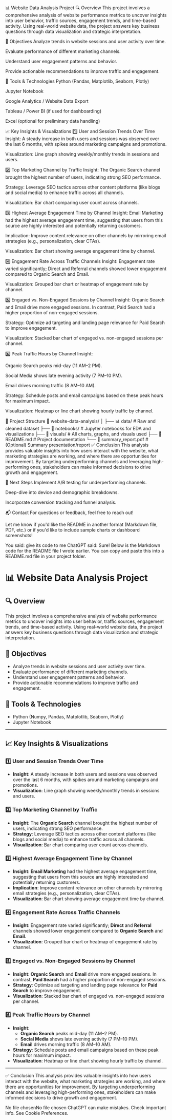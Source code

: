 
📊 Website Data Analysis Project
🔍 Overview
This project involves a comprehensive analysis of website performance metrics to uncover insights into user behavior, traffic sources, engagement trends, and time-based activity. Using real-world website data, the project answers key business questions through data visualization and strategic interpretation.

🎯 Objectives
Analyze trends in website sessions and user activity over time.

Evaluate performance of different marketing channels.

Understand user engagement patterns and behavior.

Provide actionable recommendations to improve traffic and engagement.

🧰 Tools & Technologies
Python (Pandas, Matplotlib, Seaborn, Plotly)

Jupyter Notebook

Google Analytics / Website Data Export

Tableau / Power BI (if used for dashboarding)

Excel (optional for preliminary data handling)

📈 Key Insights & Visualizations
1️⃣ User and Session Trends Over Time
Insight: A steady increase in both users and sessions was observed over the last 6 months, with spikes around marketing campaigns and promotions.

Visualization: Line graph showing weekly/monthly trends in sessions and users.

2️⃣ Top Marketing Channel by Traffic
Insight: The Organic Search channel brought the highest number of users, indicating strong SEO performance.

Strategy: Leverage SEO tactics across other content platforms (like blogs and social media) to enhance traffic across all channels.

Visualization: Bar chart comparing user count across channels.

3️⃣ Highest Average Engagement Time by Channel
Insight: Email Marketing had the highest average engagement time, suggesting that users from this source are highly interested and potentially returning customers.

Implication: Improve content relevance on other channels by mirroring email strategies (e.g., personalization, clear CTAs).

Visualization: Bar chart showing average engagement time by channel.

4️⃣ Engagement Rate Across Traffic Channels
Insight: Engagement rate varied significantly; Direct and Referral channels showed lower engagement compared to Organic Search and Email.

Visualization: Grouped bar chart or heatmap of engagement rate by channel.

5️⃣ Engaged vs. Non-Engaged Sessions by Channel
Insight: Organic Search and Email drive more engaged sessions. In contrast, Paid Search had a higher proportion of non-engaged sessions.

Strategy: Optimize ad targeting and landing page relevance for Paid Search to improve engagement.

Visualization: Stacked bar chart of engaged vs. non-engaged sessions per channel.

6️⃣ Peak Traffic Hours by Channel
Insight:

Organic Search peaks mid-day (11 AM–2 PM).

Social Media shows late evening activity (7 PM–10 PM).

Email drives morning traffic (8 AM–10 AM).

Strategy: Schedule posts and email campaigns based on these peak hours for maximum impact.

Visualization: Heatmap or line chart showing hourly traffic by channel.

📂 Project Structure
📁 website-data-analysis/
│
├── 📊 data/                  # Raw and cleaned dataset
├── 📁 notebooks/            # Jupyter notebooks for EDA and visualizations
├── 📁 visuals/              # All charts, graphs, and visuals used
├── 📄 README.md             # Project documentation
└── 📄 summary_report.pdf    # (Optional) Summary presentation/report
✅ Conclusion
This analysis provides valuable insights into how users interact with the website, what marketing strategies are working, and where there are opportunities for improvement. By targeting underperforming channels and leveraging high-performing ones, stakeholders can make informed decisions to drive growth and engagement.

🚀 Next Steps
Implement A/B testing for underperforming channels.

Deep-dive into device and demographic breakdowns.

Incorporate conversion tracking and funnel analysis.

📬 Contact
For questions or feedback, feel free to reach out!

Let me know if you'd like the README in another format (Markdown file, PDF, etc.) or if you'd like to include sample charts or dashboard screenshots!

You said:
give its code to me
ChatGPT said:
Sure! Below is the Markdown code for the README file I wrote earlier. You can copy and paste this into a README.md file in your project folder.

# 📊 Website Data Analysis Project

## 🔍 Overview

This project involves a comprehensive analysis of website performance metrics to uncover insights into user behavior, traffic sources, engagement trends, and time-based activity. Using real-world website data, the project answers key business questions through data visualization and strategic interpretation.

## 🎯 Objectives

- Analyze trends in website sessions and user activity over time.
- Evaluate performance of different marketing channels.
- Understand user engagement patterns and behavior.
- Provide actionable recommendations to improve traffic and engagement.

## 🧰 Tools & Technologies

- Python (Numpy, Pandas, Matplotlib, Seaborn, Plotly)
- Jupyter Notebook
---

## 📈 Key Insights & Visualizations

### 1️⃣ User and Session Trends Over Time
- **Insight**: A steady increase in both users and sessions was observed over the last 6 months, with spikes around marketing campaigns and promotions.
- **Visualization**: Line graph showing weekly/monthly trends in sessions and users.

### 2️⃣ Top Marketing Channel by Traffic
- **Insight**: The **Organic Search** channel brought the highest number of users, indicating strong SEO performance.
- **Strategy**: Leverage SEO tactics across other content platforms (like blogs and social media) to enhance traffic across all channels.
- **Visualization**: Bar chart comparing user count across channels.

### 3️⃣ Highest Average Engagement Time by Channel
- **Insight**: **Email Marketing** had the highest average engagement time, suggesting that users from this source are highly interested and potentially returning customers.
- **Implication**: Improve content relevance on other channels by mirroring email strategies (e.g., personalization, clear CTAs).
- **Visualization**: Bar chart showing average engagement time by channel.

### 4️⃣ Engagement Rate Across Traffic Channels
- **Insight**: Engagement rate varied significantly; **Direct** and **Referral** channels showed lower engagement compared to **Organic Search** and **Email**.
- **Visualization**: Grouped bar chart or heatmap of engagement rate by channel.

### 5️⃣ Engaged vs. Non-Engaged Sessions by Channel
- **Insight**: **Organic Search** and **Email** drive more engaged sessions. In contrast, **Paid Search** had a higher proportion of non-engaged sessions.
- **Strategy**: Optimize ad targeting and landing page relevance for **Paid Search** to improve engagement.
- **Visualization**: Stacked bar chart of engaged vs. non-engaged sessions per channel.

### 6️⃣ Peak Traffic Hours by Channel
- **Insight**:
  - **Organic Search** peaks mid-day (11 AM–2 PM).
  - **Social Media** shows late evening activity (7 PM–10 PM).
  - **Email** drives morning traffic (8 AM–10 AM).
- **Strategy**: Schedule posts and email campaigns based on these peak hours for maximum impact.
- **Visualization**: Heatmap or line chart showing hourly traffic by channel.

---


✅ Conclusion
This analysis provides valuable insights into how users interact with the website, what marketing strategies are working, and where there are opportunities for improvement. By targeting underperforming channels and leveraging high-performing ones, stakeholders can make informed decisions to drive growth and engagement.


No file chosenNo file chosen
ChatGPT can make mistakes. Check important info. See Cookie Preferences.
